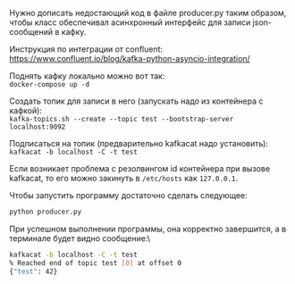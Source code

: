 Нужно дописать недостающий код в файле producer.py таким образом, чтобы класс обеспечивал
асинхронный интерфейс для записи json-сообщений в кафку.

Инструкция по интеграции от confluent:\
https://www.confluent.io/blog/kafka-python-asyncio-integration/

Поднять кафку локально можно вот так:\
`docker-compose up -d`

Создать топик для записи в него (запускать надо из контейнера с кафкой):\
`kafka-topics.sh --create --topic test --bootstrap-server localhost:9092`

Подписаться на топик (предварительно kafkacat надо установить):\
`kafkacat -b localhost -C -t test`

Если возникает проблема с резолвингом id контейнера при вызове kafkacat, то его можно
закинуть в `/etc/hosts` как `127.0.0.1`.

Чтобы запустить программу достаточно сделать следующее:
```bash
python producer.py
```

При успешном выполнении программы, она корректно завершится, а в терминале будет видно сообщение:\
```bash
kafkacat -b localhost -C -t test                 
% Reached end of topic test [0] at offset 0
{"test": 42}
```